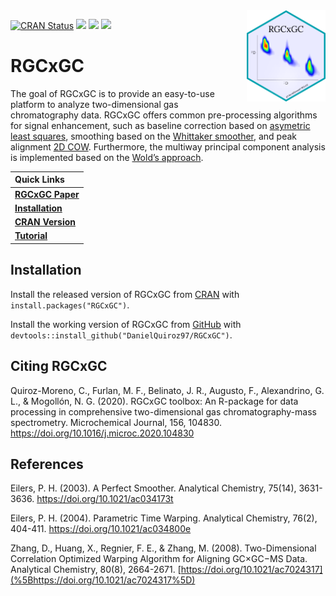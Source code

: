 
<img src="vignettes/RGCxGC.png" alt="RGCxGC logo" align="right" width = "25%" height="25%"/>

<!-- README.md is generated from README.Rmd. Please edit that file -->

<!-- badges: start -->

[![CRAN
Status](http://www.r-pkg.org/badges/version/RGCxGC?color=yellow)](https://cran.r-project.org/package=RGCxGC)
[![](http://cranlogs.r-pkg.org/badges/grand-total/RGCxGC?color=orange)](https://cran.r-project.org/package=RGCxGC)
[![](http://cranlogs.r-pkg.org/badges/RGCxGC?color=blue)](https://cran.r-project.org/package=RGCxGC)
[![](http://cranlogs.r-pkg.org/badges/last-week/RGCxGC?color=green)](https://cran.r-project.org/package=RGCxGC)
<!-- badges: end -->

# RGCxGC

The goal of RGCxGC is to provide an easy-to-use platform to analyze
two-dimensional gas chromatography data. RGCxGC offers common
pre-processing algorithms for signal enhancement, such as baseline
correction based on [asymetric least
squares](https://pubs.acs.org/doi/abs/10.1021/ac034800e), smoothing
based on the [Whittaker
smoother](https://pubs.acs.org/doi/abs/10.1021/ac034173t), and peak
alignment [2D COW](https://pubs.acs.org/doi/abs/10.1021/ac7024317).
Furthermore, the multiway principal component analysis is implemented
based on the [Wold’s
approach](https://onlinelibrary.wiley.com/doi/abs/10.1002/cem.1180010107).

<!-- Links: start -->

| Quick Links                                                                                 |
| :------------------------------------------------------------------------------------------ |
| [**RGCxGC Paper**](https://www.sciencedirect.com/science/article/abs/pii/S0026265X20304914) |
| [**Installation**](https://github.com/DanielQuiroz97/RGCxGC#Installation)                   |
| [**CRAN Version**](https://cran.r-project.org/package=RGCxGC)                               |
| [**Tutorial**](https://cran.r-project.org/web/packages/RGCxGC/vignettes/Explanation.html)   |

<!-- Links: end -->

## Installation

Install the released version of RGCxGC from
[CRAN](https://CRAN.R-project.org) with `install.packages("RGCxGC")`.

Install the working version of RGCxGC from [GitHub](https://github.com)
with `devtools::install_github("DanielQuiroz97/RGCxGC")`.

## Citing RGCxGC

Quiroz-Moreno, C., Furlan, M. F., Belinato, J. R., Augusto, F.,
Alexandrino, G. L., & Mogollón, N. G. (2020). RGCxGC toolbox: An
R-package for data processing in comprehensive two-dimensional gas
chromatography-mass spectrometry. Microchemical Journal, 156, 104830.
<https://doi.org/10.1016/j.microc.2020.104830>

## References

Eilers, P. H. (2003). A Perfect Smoother. Analytical Chemistry, 75(14),
3631-3636. <https://doi.org/10.1021/ac034173t>

Eilers, P. H. (2004). Parametric Time Warping. Analytical Chemistry,
76(2), 404-411. <https://doi.org/10.1021/ac034800e>

Zhang, D., Huang, X., Regnier, F. E., & Zhang, M. (2008).
Two-Dimensional Correlation Optimized Warping Algorithm for Aligning
GC×GC−MS Data. Analytical Chemistry, 80(8), 2664-2671.
[https://doi.org/10.1021/ac7024317](%5Bhttps://doi.org/10.1021/ac7024317%5D)
